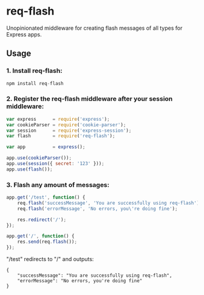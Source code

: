 req-flash
=========

Unopinionated middleware for creating flash messages of all types for Express apps.

## Usage

### 1. Install req-flash:

``` javascript
npm install req-flash
```

### 2. Register the req-flash middleware after your session middleware:

``` javascript
var express      = require('express');
var cookieParser = require('cookie-parser');
var session      = require('express-session');
var flash        = require('req-flash');

var app          = express();

app.use(cookieParser());
app.use(session({ secret: '123' }));
app.use(flash());
```

### 3. Flash any amount of messages:

``` javascript
app.get('/test', function() {
	req.flash('successMessage', 'You are successfully using req-flash');
	req.flash('errorMessage', 'No errors, you\'re doing fine');

	res.redirect('/');
});

app.get('/', function() {
	res.send(req.flash());
});
```

"/test" redirects to "/" and outputs:

```
{
	"successMessage": "You are successfully using req-flash",
	"errorMessage": "No errors, you're doing fine"
}
```